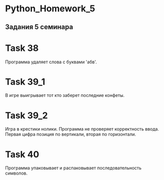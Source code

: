 # Python_Homework_5
## Задания 5 семинара

# Task 38

Программа удаляет слова с буквами 'абв'.

# Task 39_1

В игре выигрывает тот кто заберет последние конфеты.

# Task 39_2

Игра в крестики нолики. Программа не проверяет корректность ввода.
Первая цифра позиция по вертикали, вторая по горизонтали.

# Task 40
Программа упаковывает и распаковывает последовательность символов.
